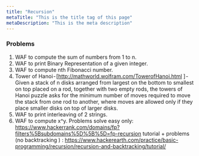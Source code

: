 ```yaml
---
title: "Recursion"
metaTitle: "This is the title tag of this page"
metaDescription: "This is the meta description"
---
```


### Problems
1. WAF to compute the sum of numbers from 1 to n.
2. WAF to print Binary Representation of a given integer.
3. WAF to compute nth Fibonacci number.
4. Tower of Hanoi - [http://mathworld.wolfram.com/TowerofHanoi.html ] - Given a stack of n disks arranged from largest on the bottom to smallest on top placed on a rod, together with two empty rods, the towers of Hanoi puzzle asks for the minimum number of moves required to move the stack from one rod to another, where moves are allowed only if they place smaller disks on top of larger disks.
5. WAF to print interleaving of 2 strings.
6. WAF to compute x^y.
Problems solve easy only: https://www.hackerrank.com/domains/fp?filters%5Bsubdomains%5D%5B%5D=fp-recursion
tutorial + problems (no backtracking ) : https://www.hackerearth.com/practice/basic-programming/recursion/recursion-and-backtracking/tutorial/


